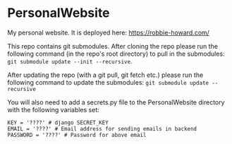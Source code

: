 # PersonalWebsite
My personal website. It is deployed here: https://robbie-howard.com/

This repo contains git submodules.
After cloning the repo please run the following command (in the repo's root directory) to pull in the submodules:
`git submodule update --init --recursive`.

After updating the repo (with a git pull, git fetch etc.) please run the following command to update the submodules:
`git submodule update --recursive`

You will also need to add a secrets.py file to the PersonalWebsite directory with the following variables set:

```
KEY = '????' # django SECRET_KEY
EMAIL = '????' # Email address for sending emails in backend
PASSWORD = '????' # Password for above email
```

